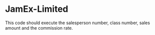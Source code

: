 # JamEx-Limited
This code should execute the salesperson number, class number, sales amount and the commission rate.
